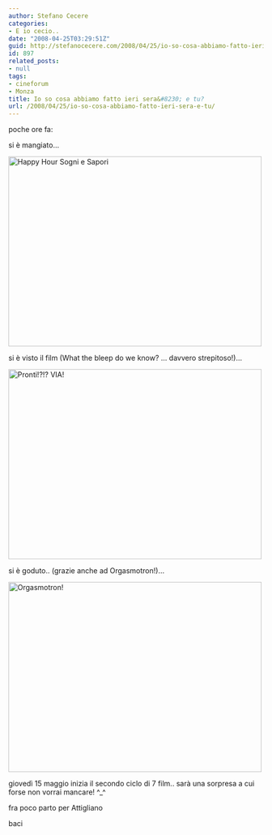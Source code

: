 ```yaml
---
author: Stefano Cecere
categories:
- E io cecio..
date: "2008-04-25T03:29:51Z"
guid: http://stefanocecere.com/2008/04/25/io-so-cosa-abbiamo-fatto-ieri-sera-e-tu/
id: 897
related_posts:
- null
tags:
- cineforum
- Monza
title: Io so cosa abbiamo fatto ieri sera&#8230; e tu?
url: /2008/04/25/io-so-cosa-abbiamo-fatto-ieri-sera-e-tu/
---
```


poche ore fa:

si è mangiato&#8230;
  
[<img src="http://farm3.static.flickr.com/2380/2440212034_28c5eddf40.jpg" width="500" height="375" alt="Happy Hour Sogni e Sapori" />](http://www.flickr.com/photos/krur/2440212034/ "Happy Hour Sogni e Sapori di Humanist 2.0, su Flickr")

si è visto il film (What the bleep do we know? &#8230; davvero strepitoso!)&#8230;
  
[<img src="http://farm3.static.flickr.com/2249/2440212892_afd693e2a0.jpg" width="500" height="375" alt="Pronti!?!? VIA!" />](http://www.flickr.com/photos/krur/2440212892/ "Pronti!?!? VIA! di Humanist 2.0, su Flickr")

si è goduto.. (grazie anche ad Orgasmotron!)&#8230;
  
[<img src="http://farm3.static.flickr.com/2201/2439388057_0648bda542.jpg" width="500" height="375" alt="Orgasmotron!" />](http://www.flickr.com/photos/krur/2439388057/ "Orgasmotron! di Humanist 2.0, su Flickr")

giovedì 15 maggio inizia il secondo ciclo di 7 film.. sarà una sorpresa a cui forse non vorrai mancare! ^_^

fra poco parto per Attigliano

baci